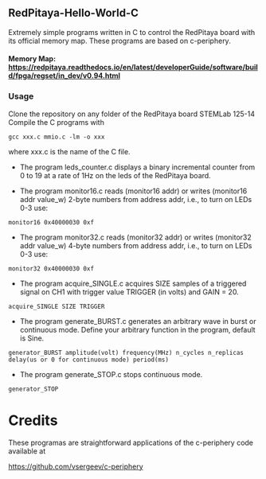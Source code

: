 ## RedPitaya-Hello-World-C                                                                                
Extremely simple programs written in C to control the RedPitaya board with its official memory map. These programs are based on c-periphery.      
#### Memory Map: https://redpitaya.readthedocs.io/en/latest/developerGuide/software/build/fpga/regset/in_dev/v0.94.html

### Usage                                                                                                
                                                                                                       
Clone the repository on any folder of the RedPitaya board STEMLab 125-14                                                                                                                                                                                                                        
Compile the C programs with                                                                            
                                                                                                       
```                                                                                                    
gcc xxx.c mmio.c -lm -o xxx               
```                                                                                                    
where xxx.c is the name of the C file.                                                                 
                                                                                                       
- The program leds_counter.c displays a binary incremental counter from 0 to 19 at a rate of 1Hz on the leds of the RedPitaya board.

- The program monitor16.c reads (monitor16 addr) or writes (monitor16 addr value_w) 2-byte numbers from address addr, i.e., to turn on LEDs 0-3 use:
```                                                                                                    
monitor16 0x40000030 0xf            
```

- The program monitor32.c reads (monitor32 addr) or writes (monitor32 addr value_w) 4-byte numbers from address addr, i.e., to turn on LEDs 0-3 use:
```                                                                                                    
monitor32 0x40000030 0xf            
```

- The program acquire_SINGLE.c acquires SIZE samples of a triggered signal on CH1 with trigger value TRIGGER (in volts) and GAIN = 20. 
```                                                                                                    
acquire_SINGLE SIZE TRIGGER           
```

- The program generate_BURST.c generates an arbitrary wave in burst or continuous mode. Define your arbitrary function in the program, default is Sine.
```                                                                                                    
generator_BURST amplitude(volt) frequency(MHz) n_cycles n_replicas delay(us or 0 for continuous mode) period(ms)  
```

- The program generate_STOP.c stops continuous mode.
```                                                                                                    
generator_STOP  
```

                                                                                                       
# Credits                                                                                              
                                                                                                       
These programas are straightforward applications of the c-periphery code available at                  
                                                                                                       
https://github.com/vsergeev/c-periphery                                                                
                                                                                                                                                
